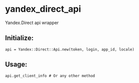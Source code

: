 yandex_direct_api
==========

Yandex.Direct api wrapper



Initialize:
----------
    api = Yandex::Direct::Api.new(token, login, app_id, locale)


Usage:
----------
    api.get_client_info # Or any other method
